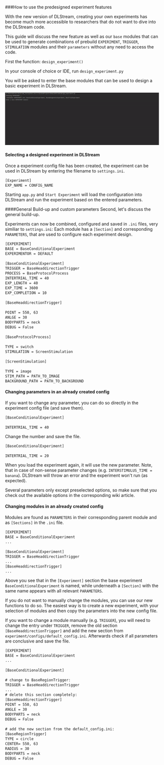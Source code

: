 ###How to use the predesigned experiment features

With the new version of DLStream, creating your own experiments has become much more accessible to researchers that do not want to dive into the DLStream code.

This guide will discuss the new feature as well as our `base` modules that can be used to generate combinations of prebuild `EXPERIMENT`, `TRIGGER`, `STIMULATION` modules and their `parameters` without any need to access the code.

First the function: `design_experiment()`

In your console of choice or IDE, run `design_experiment.py`

You will be asked to enter the base modules that can be used to design a basic experiment in DLStream.


![Design_experiment](experiments/utils/misc/design_experiment_gif.gif)


#### Selecting a designed experiment in DLStream
Once a experiment config file has been created, the experiment can be used in DLStream by entering the filename to `settings.ini`.
````
[Experiment]
EXP_NAME = CONFIG_NAME
````

Starting `app.py` and `Start Experiment` will load the configuration into DLStream and run the experiment based on the entered parameters.

####General Build-up and custom parameters
Second, let's discuss the general build-up.

Experiments can now be combined, configured and saved in `.ini` files, very similiar to `settings.ini`:
Each module has a `[Section]` and corresponding `PARAMETERS`, that are used to configure each experiment design.
````
[EXPERIMENT]
BASE = BaseConditionalExperiment
EXPERIMENTOR = DEFAULT

[BaseConditionalExperiment]
TRIGGER = BaseHeaddirectionTrigger
PROCESS = BaseProtocolProcess
INTERTRIAL_TIME = 40
EXP_LENGTH = 40
EXP_TIME = 3600
EXP_COMPLETION = 10

[BaseHeaddirectionTrigger]

POINT = 550, 63
ANLGE = 30
BODYPARTS = neck
DEBUG = False

[BaseProtocolProcess]

TYPE = switch
STIMULATION = ScreenStimulation

[ScreenStimulation]

TYPE = image
STIM_PATH = PATH_TO_IMAGE
BACKGROUND_PATH = PATH_TO_BACKGROUND
````

#### Changing parameters in an already created config

If you want to change any parameter, you can do so directly in the experiment config file (and save them).

````
[BaseConditionalExperiment]

INTERTRIAL_TIME = 40
````
Change the number and save the file.
````
[BaseConditionalExperiment]

INTERTRIAL_TIME = 20
````

When you load the experiment again, it will use the new parameter. Note, that in case of non-sense parameter changes (e.g. `INTERSTIMULUS_TIME = banana`).
DLStream will throw an error and the experiment won't run (as expected).

Several parameters only except preselected options, so make sure that you check out the available options in the corresponding wiki article.

#### Changing modules in an already created config

Modules are found as `PARAMETERS` in their corresponding parent module and as `[Sections]` in the `.ini` file.
````
[EXPERIMENT]
BASE = BaseConditionalExperiment
...

[BaseConditionalExperiment]
TRIGGER = BaseHeaddirectionTrigger
...
[BaseHeaddirectionTrigger]
...
````

Above you see that in the `[Experiment]` section the base experiment `BaseConditionalExperiment` is named, while underneath a `[Section]` with the same name appears with all relevant `PARAMETERS`.

If you do not want to manually change the modules, you can use our new functions to do so.
The easiest way is to create a new experiment, with your selection of modules and then copy the parameters into the new config file.

If you want to change a module manually (e.g.  `TRIGGER`), you will need to change the entry under `TRIGGER`, remove the old section `[BaseHeaddirectionTrigger]` and add the new section from `experiment/configs/default_config.ini`.
Afterwards check if all parameters are conclusive and save the file.

````
[EXPERIMENT]
BASE = BaseConditionalExperiment
...

[BaseConditionalExperiment]

# change to BaseRegionTrigger:
TRIGGER = BaseHeaddirectionTrigger 
...
# delete this section completely:
[BaseHeaddirectionTrigger]
POINT = 550, 63
ANGLE = 30
BODYPARTS = neck
DEBUG = False

# add the new section from the default_config.ini:
[BaseRegionTrigger]
TYPE = circle
CENTER= 550, 63
RADIUS = 30
BODYPARTS = neck
DEBUG = False
````

